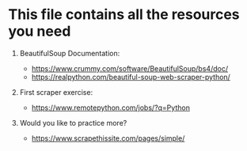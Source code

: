 # This file contains all the resources you need

1. BeautifulSoup Documentation:
    *  https://www.crummy.com/software/BeautifulSoup/bs4/doc/
    * https://realpython.com/beautiful-soup-web-scraper-python/
2. First scraper exercise:
   * https://www.remotepython.com/jobs/?q=Python

3. Would you like to practice more?
   * https://www.scrapethissite.com/pages/simple/

